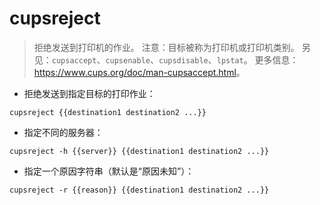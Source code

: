 # cupsreject

> 拒绝发送到打印机的作业。
> 注意：目标被称为打印机或打印机类别。
> 另见：`cupsaccept`、`cupsenable`、`cupsdisable`、`lpstat`。
> 更多信息：<https://www.cups.org/doc/man-cupsaccept.html>。

- 拒绝发送到指定目标的打印作业：

`cupsreject {{destination1 destination2 ...}}`

- 指定不同的服务器：

`cupsreject -h {{server}} {{destination1 destination2 ...}}`

- 指定一个原因字符串（默认是“原因未知”）：

`cupsreject -r {{reason}} {{destination1 destination2 ...}}`